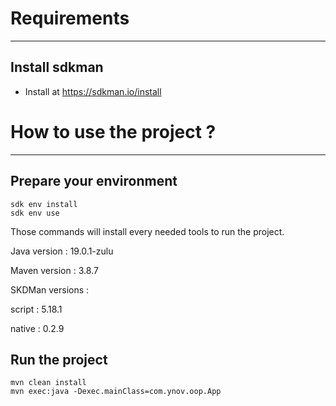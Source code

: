 # Requirements
--- ---
## Install sdkman
- Install at https://sdkman.io/install



# How to use the project ?
--- ---
## Prepare your environment
```shell
sdk env install
sdk env use
```
Those commands will install every needed tools to run the project.

Java version : 19.0.1-zulu

Maven version : 3.8.7

SKDMan versions :

script : 5.18.1

native : 0.2.9
## Run the project
```shell
mvn clean install
mvn exec:java -Dexec.mainClass=com.ynov.oop.App
```
